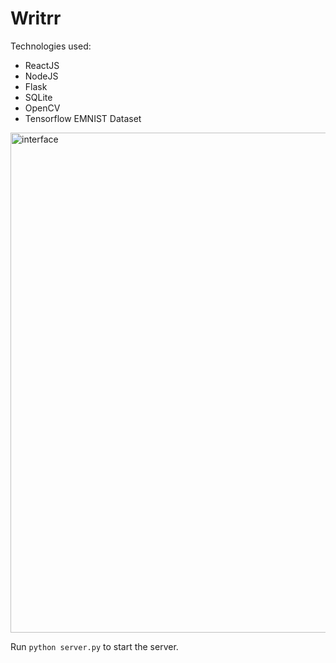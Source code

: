 # Writrr

Technologies  used: 

* ReactJS 
* NodeJS
* Flask
* SQLite
* OpenCV
* Tensorflow EMNIST Dataset

<img src="https://i.imgur.com/efKDzy3.jpg" alt="interface" width="800"/>

Run `python server.py` to start the server.
